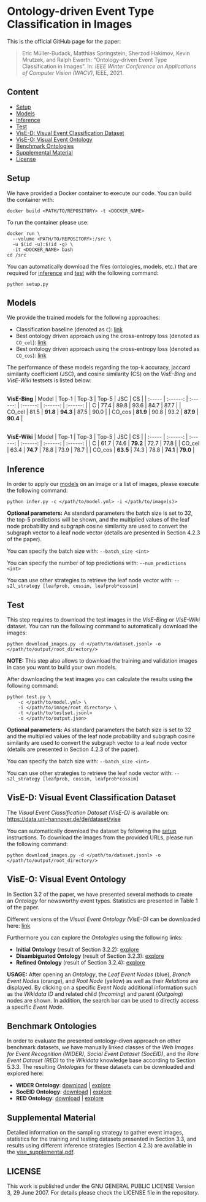 # Ontology-driven Event Type Classification in Images

This is the official GitHub page for the paper:

> Eric Müller-Budack, Matthias Springstein, Sherzod Hakimov, Kevin Mrutzek, and Ralph Ewerth:
"Ontology-driven Event Type Classification in Images".
In: *IEEE Winter Conference on Applications of Computer Vision (WACV)*, IEEE, 2021.

## Content

- [Setup](#setup)
- [Models](#models)
- [Inference](#inference)
- [Test](#test)
- [VisE-D: Visual Event Classification Dataset](#vise-d-visual-event-classification-dataset)
- [VisE-O: Visual Event Ontology](#vise-o-visual-event-ontology)
- [Benchmark Ontologies](#benchmark-ontologies)
- [Supplemental Material](#supplemental-material)
- [License](#license)


## Setup

We have provided a Docker container to execute our code. You can build the container with:

```shell script
docker build <PATH/TO/REPOSITORY> -t <DOCKER_NAME>
```

To run the container please use:

```shell script
docker run \
  --volume <PATH/TO/REPOSITORY>:/src \
  -u $(id -u):$(id -g) \
  -it <DOCKER_NAME> bash 
cd /src
```

You can automatically download the files (ontologies, models, etc.) that are required for [inference](#inference) and [test](#test) with the following command:

```shell script
python setup.py
```

## Models

We provide the trained models for the following approaches:

- Classification baseline (denoted as ```C```): [link](https://data.uni-hannover.de/dataset/3afb333d-230f-4829-91bb-d4dd41bfdcfa/resource/727c3ee1-4107-4996-878d-1caf537730e8/download/vise_c.tar.gz)
- Best ontology driven approach using the cross-entropy loss (denoted as ```CO_cel```): [link](https://data.uni-hannover.de/dataset/3afb333d-230f-4829-91bb-d4dd41bfdcfa/resource/7c672f2b-f45e-40aa-b6bb-01fb2e9bf5e7/download/vise_co_cel.tar.gzs)
- Best ontology driven approach using the cross-entropy loss (denoted as ```CO_cos```): [link](https://data.uni-hannover.de/dataset/3afb333d-230f-4829-91bb-d4dd41bfdcfa/resource/b105c1aa-3bc4-4233-8103-8f4616948d85/download/vise_co_cos.tar.gz)

The performance of these models regarding the top-k accuracy, jaccard similarity coefficient (JSC), and cosine similarity (CS) on the *VisE-Bing* and *VisE-Wiki* testsets is listed below:

\
**VisE-Bing**
| Model  | Top-1    | Top-3    | Top-5    | JSC      | CS       |
| :----- | :------: | :------: | :------: | :------: | :------: |
| C      | 77.4     | 89.8     | 93.6     | 84.7     | 87.7     |
| CO_cel | 81.5     | **91.8** | **94.3** | 87.5     | 90.0     |
| CO_cos | **81.9** | 90.8     | 93.2     | **87.9** | **90.4** |

\
**VisE-Wiki**
| Model  | Top-1    | Top-3    | Top-5    | JSC      | CS       |
| :----- | :------: | :------: | :------: | :------: | :------: |
| C      | 61.7     | 74.6     | **79.2** | 72.7     | 77.8     |
| CO_cel | 63.4     | **74.7** | 78.8     | 73.9     | 78.7     |
| CO_cos | **63.5** | 74.3     | 78.8     | **74.1** | **79.0** |


## Inference

In order to apply our [models](#models) on an image or a list of images, please execute the following command:

```shell script
python infer.py -c </path/to/model.yml> -i </path/to/image(s)>
```

**Optional parameters:**
As standard parameters the batch size is set to 32, the top-5 predictions will be shown, and the multiplied values of the leaf node probability and subgraph cosine similarity are used to convert the subgraph vector to a leaf node vector (details are presented in Section 4.2.3 of the paper).

You can specify the batch size with: ```--batch_size <int>```

You can specify the number of top predictions with: ```--num_predictions <int>```

You can use other strategies to retrieve the leaf node vector with: ```--s2l_strategy [leafprob, cossim, leafprob*cossim]```

## Test

This step requires to download the test images in the *VisE-Bing* or *VisE-Wiki* dataset. You can run the following command to automatically download the images:

```shell script
python download_images.py -d </path/to/dataset.jsonl> -o </path/to/output/root_directory/>
```

**NOTE:** This step also allows to download the training and validation images in case you want to build your own models.

After downloading the test images you can calculate the results using the following command:

```shell script
python test.py \
    -c </path/to/model.yml> \
    -i </path/to/image/root_directory> \
    -t </path/to/testset.jsonl>
    -o </path/to/output.json>
```

**Optional parameters:**
As standard parameters the batch size is set to 32 and the multiplied values of the leaf node probability and subgraph cosine similarity are used to convert the subgraph vector to a leaf node vector (details are presented in Section 4.2.3 of the paper).

You can specify the batch size with: ```--batch_size <int>```

You can use other strategies to retrieve the leaf node vector with: ```--s2l_strategy [leafprob, cossim, leafprob*cossim]```

## VisE-D: Visual Event Classification Dataset

The *Visual Event Classification Dataset (VisE-D)* is available on: https://data.uni-hannover.de/de/dataset/vise

You can automatically download the dataset by following the [setup](#setup) instructions. To download the images from the provided URLs, please run the following command:

```shell script
python download_images.py -d </path/to/dataset.jsonl> -o </path/to/output/root_directory/>
```


## VisE-O: Visual Event Ontology

In Section 3.2 of the paper, we have presented several methods to create an *Ontology* for newsworthy event types. Statistics are presented in Table 1 of the paper. 

Different versions of the *Visual Event Ontology (VisE-O)* can be downloaded here: [link](https://data.uni-hannover.de/dataset/3afb333d-230f-4829-91bb-d4dd41bfdcfa/resource/99ce7e4d-df5b-40f6-afb4-16085dbf697d/download/vise-d.tar.gz)

Furthermore you can explore the *Ontologies* using the following links:

- **Initial Ontology** (result of Section 3.2.2): [explore](https://tibhannover.github.io/VisE/VisE-O_initial/index.html)
- **Disambiguated Ontology** (result of Section 3.2.3): [explore](https://tibhannover.github.io/VisE/VisE-O_disambiguated/index.html)
- **Refined Ontology** (result of Section 3.2.4): [explore](https://tibhannover.github.io/VisE/VisE-O_refined/index.html)

**USAGE:** After opening an *Ontology*, the *Leaf Event Nodes* (blue), *Branch Event Nodes* (orange), and *Root Node* (yellow) as well as their *Relations* are displayed. By clicking on a specific *Event Node* additional information such as the *Wikidata ID* and related child (*Incoming*) and parent (*Outgoing*) nodes are shown. In addition, the search bar can be used to directly access a specific *Event Node*.

## Benchmark Ontologies

In order to evaluate the presented ontology-diven approach on other benchmark datasets, we have manually linked classes of the *Web Images for Event Recognition (WIDER)*, *Social Event Dataset (SocEID)*, and the *Rare Event Dataset (RED)* to the *Wikidata* knowledge base according to Section 5.3.3. The resulting *Ontologies* for these datasets can be downloaded and explored here:
- **WIDER Ontology**: [download](https://data.uni-hannover.de/dataset/3afb333d-230f-4829-91bb-d4dd41bfdcfa/resource/b1c2f92b-4b69-46fc-9282-16acc7a1c9aa/download/wider.tar.gz) | [explore](https://tibhannover.github.io/VisE/WIDER/index.html)
- **SocEID Ontology**: [download](https://data.uni-hannover.de/dataset/3afb333d-230f-4829-91bb-d4dd41bfdcfa/resource/a8373c98-32a8-408c-b8e9-51e6b1e01777/download/soceid.tar.gz) | [explore](https://tibhannover.github.io/VisE/SocEID/index.html)
- **RED Ontology**: [download](https://data.uni-hannover.de/dataset/3afb333d-230f-4829-91bb-d4dd41bfdcfa/resource/d0f5cd8b-7c3e-4055-9810-f9cba2b69a33/download/red.tar.gz) | [explore](https://tibhannover.github.io/VisE/RED/index.html)

## Supplemental Material

Detailed information on the sampling strategy to gather event images, statistics for the training and testing datasets presented in Section 3.3, and results using different inference strategies (Section 4.2.3) are available in the [vise_supplemental.pdf](vise_supplemental.pdf). 


## LICENSE

This work is published under the GNU GENERAL PUBLIC LICENSE Version 3, 29 June 2007. For details please check the LICENSE file in the repository.